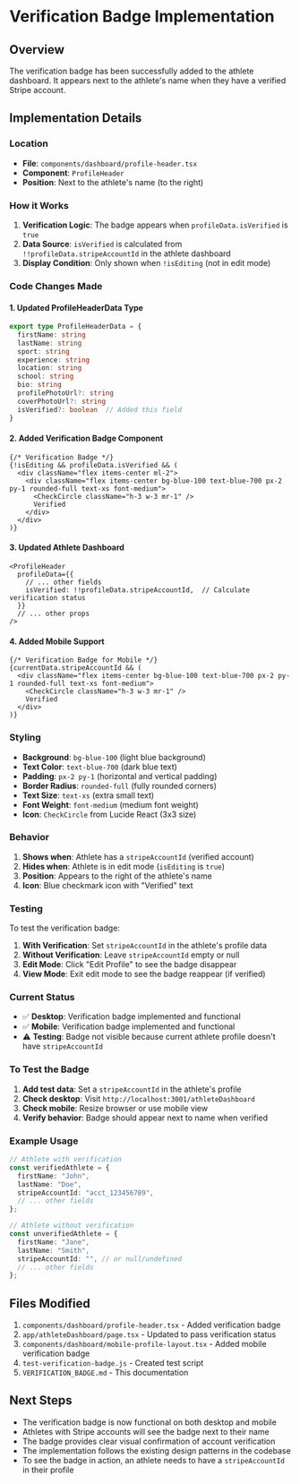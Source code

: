 # Verification Badge Implementation

## Overview
The verification badge has been successfully added to the athlete dashboard. It appears next to the athlete's name when they have a verified Stripe account.

## Implementation Details

### Location
- **File**: `components/dashboard/profile-header.tsx`
- **Component**: `ProfileHeader`
- **Position**: Next to the athlete's name (to the right)

### How it Works

1. **Verification Logic**: The badge appears when `profileData.isVerified` is `true`
2. **Data Source**: `isVerified` is calculated from `!!profileData.stripeAccountId` in the athlete dashboard
3. **Display Condition**: Only shown when `!isEditing` (not in edit mode)

### Code Changes Made

#### 1. Updated ProfileHeaderData Type
```typescript
export type ProfileHeaderData = {
  firstName: string
  lastName: string
  sport: string
  experience: string
  location: string
  school: string
  bio: string
  profilePhotoUrl?: string
  coverPhotoUrl?: string
  isVerified?: boolean  // Added this field
}
```

#### 2. Added Verification Badge Component
```tsx
{/* Verification Badge */}
{!isEditing && profileData.isVerified && (
  <div className="flex items-center ml-2">
    <div className="flex items-center bg-blue-100 text-blue-700 px-2 py-1 rounded-full text-xs font-medium">
      <CheckCircle className="h-3 w-3 mr-1" />
      Verified
    </div>
  </div>
)}
```

#### 3. Updated Athlete Dashboard
```tsx
<ProfileHeader
  profileData={{
    // ... other fields
    isVerified: !!profileData.stripeAccountId,  // Calculate verification status
  }}
  // ... other props
/>
```

#### 4. Added Mobile Support
```tsx
{/* Verification Badge for Mobile */}
{currentData.stripeAccountId && (
  <div className="flex items-center bg-blue-100 text-blue-700 px-2 py-1 rounded-full text-xs font-medium">
    <CheckCircle className="h-3 w-3 mr-1" />
    Verified
  </div>
)}
```

### Styling
- **Background**: `bg-blue-100` (light blue background)
- **Text Color**: `text-blue-700` (dark blue text)
- **Padding**: `px-2 py-1` (horizontal and vertical padding)
- **Border Radius**: `rounded-full` (fully rounded corners)
- **Text Size**: `text-xs` (extra small text)
- **Font Weight**: `font-medium` (medium font weight)
- **Icon**: `CheckCircle` from Lucide React (3x3 size)

### Behavior
1. **Shows when**: Athlete has a `stripeAccountId` (verified account)
2. **Hides when**: Athlete is in edit mode (`isEditing` is `true`)
3. **Position**: Appears to the right of the athlete's name
4. **Icon**: Blue checkmark icon with "Verified" text

### Testing
To test the verification badge:

1. **With Verification**: Set `stripeAccountId` in the athlete's profile data
2. **Without Verification**: Leave `stripeAccountId` empty or null
3. **Edit Mode**: Click "Edit Profile" to see the badge disappear
4. **View Mode**: Exit edit mode to see the badge reappear (if verified)

### Current Status
- ✅ **Desktop**: Verification badge implemented and functional
- ✅ **Mobile**: Verification badge implemented and functional
- ⚠️ **Testing**: Badge not visible because current athlete profile doesn't have `stripeAccountId`

### To Test the Badge
1. **Add test data**: Set a `stripeAccountId` in the athlete's profile
2. **Check desktop**: Visit `http://localhost:3001/athleteDashboard`
3. **Check mobile**: Resize browser or use mobile view
4. **Verify behavior**: Badge should appear next to name when verified

### Example Usage
```typescript
// Athlete with verification
const verifiedAthlete = {
  firstName: "John",
  lastName: "Doe",
  stripeAccountId: "acct_123456789",
  // ... other fields
};

// Athlete without verification
const unverifiedAthlete = {
  firstName: "Jane",
  lastName: "Smith",
  stripeAccountId: "", // or null/undefined
  // ... other fields
};
```

## Files Modified
1. `components/dashboard/profile-header.tsx` - Added verification badge
2. `app/athleteDashboard/page.tsx` - Updated to pass verification status
3. `components/dashboard/mobile-profile-layout.tsx` - Added mobile verification badge
4. `test-verification-badge.js` - Created test script
5. `VERIFICATION_BADGE.md` - This documentation

## Next Steps
- The verification badge is now functional on both desktop and mobile
- Athletes with Stripe accounts will see the badge next to their name
- The badge provides clear visual confirmation of account verification
- The implementation follows the existing design patterns in the codebase
- To see the badge in action, an athlete needs to have a `stripeAccountId` in their profile 